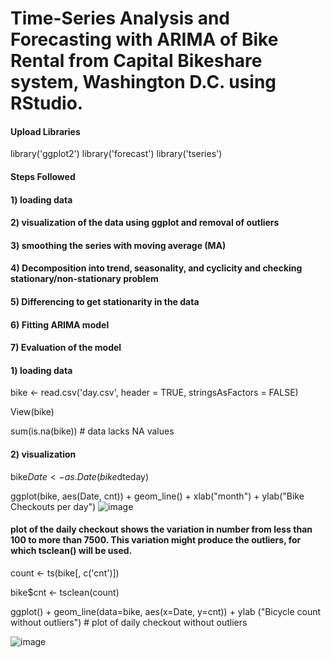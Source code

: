 # Time-Series Analysis and Forecasting with ARIMA of Bike Rental from Capital Bikeshare system, Washington D.C. using RStudio.

#### Upload Libraries
library('ggplot2')
library('forecast')
library('tseries')

#### Steps Followed
#### 1) loading data
#### 2) visualization of the data using ggplot and removal of outliers
#### 3) smoothing the series with moving average (MA)
#### 4) Decomposition into trend, seasonality, and cyclicity and checking stationary/non-stationary problem
#### 5) Differencing to get stationarity in the data
#### 6) Fitting ARIMA model
#### 7) Evaluation of the model

#### 1) loading data
bike <- read.csv('day.csv', header = TRUE, stringsAsFactors = FALSE)

View(bike)

sum(is.na(bike)) # data lacks NA values

#### 2) visualization
bike$Date <- as.Date(bike$dteday)

ggplot(bike, aes(Date, cnt)) + geom_line() + xlab("month") + ylab("Bike Checkouts per day")
![image](https://user-images.githubusercontent.com/48388697/150259076-f748f0e2-a365-44a0-902c-ecef6b189ddb.png)

#### plot of the daily checkout shows the variation in number from less than 100 to more than 7500. This variation might produce the outliers, for which tsclean() will be used.

count <- ts(bike[, c('cnt')]) 

bike$cnt <- tsclean(count)

ggplot() + geom_line(data=bike, aes(x=Date, y=cnt)) + ylab ("Bicycle count without outliers") # plot of daily checkout without outliers

![image](https://user-images.githubusercontent.com/48388697/150259820-360d2cd3-dade-42e7-a322-61aa42d97c9e.png)
